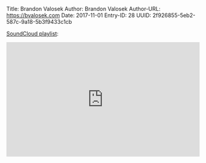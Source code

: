 Title: Brandon Valosek
Author: Brandon Valosek
Author-URL: https://bvalosek.com
Date: 2017-11-01
Entry-ID: 28
UUID: 2f926855-5eb2-587c-9a18-5b3f9433c1cb

[SoundCloud playlist](https://soundcloud.com/bvalosek/sets/novembeat-2017):

<iframe width="100%" height="300" scrolling="no" frameborder="no" allow="autoplay" src="https://w.soundcloud.com/player/?url=https%3A//api.soundcloud.com/playlists/365761741&color=%23ff5500&auto_play=false&hide_related=false&show_comments=true&show_user=true&show_reposts=false&show_teaser=true&visual=true"></iframe>
